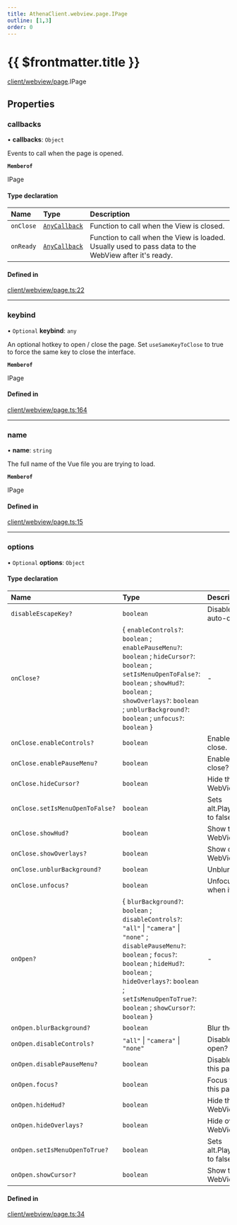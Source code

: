 ```yaml
---
title: AthenaClient.webview.page.IPage
outline: [1,3]
order: 0
---
```


# {{ $frontmatter.title }}


[client/webview/page](../modules/client_webview_page.md).IPage

## Properties

### callbacks

• **callbacks**: `Object`

Events to call when the page is opened.

**`Memberof`**

IPage

#### Type declaration

| Name | Type | Description |
| :------ | :------ | :------ |
| `onClose` | [`AnyCallback`](../modules/client_webview_page_Internal.md#AnyCallback) | Function to call when the View is closed. |
| `onReady` | [`AnyCallback`](../modules/client_webview_page_Internal.md#AnyCallback) | Function to call when the View is loaded. Usually used to pass data to the WebView after it's ready. |

#### Defined in

[client/webview/page.ts:22](https://github.com/Stuyk/altv-athena/blob/552012ca4/src/core/client/webview/page.ts#L22)

___

### keybind

• `Optional` **keybind**: `any`

An optional hotkey to open / close the page.
Set `useSameKeyToClose` to true to force the same key to close the interface.

**`Memberof`**

IPage

#### Defined in

[client/webview/page.ts:164](https://github.com/Stuyk/altv-athena/blob/552012ca4/src/core/client/webview/page.ts#L164)

___

### name

• **name**: `string`

The full name of the Vue file you are trying to load.

**`Memberof`**

IPage

#### Defined in

[client/webview/page.ts:15](https://github.com/Stuyk/altv-athena/blob/552012ca4/src/core/client/webview/page.ts#L15)

___

### options

• `Optional` **options**: `Object`

#### Type declaration

| Name | Type | Description |
| :------ | :------ | :------ |
| `disableEscapeKey?` | `boolean` | Disable the escape key auto-close bind. |
| `onClose?` | { `enableControls?`: `boolean` ; `enablePauseMenu?`: `boolean` ; `hideCursor?`: `boolean` ; `setIsMenuOpenToFalse?`: `boolean` ; `showHud?`: `boolean` ; `showOverlays?`: `boolean` ; `unblurBackground?`: `boolean` ; `unfocus?`: `boolean`  } | - |
| `onClose.enableControls?` | `boolean` | Enable game controls on close. |
| `onClose.enablePauseMenu?` | `boolean` | Enable the pause menu on close? |
| `onClose.hideCursor?` | `boolean` | Hide the cursor when the WebView is closed? |
| `onClose.setIsMenuOpenToFalse?` | `boolean` | Sets alt.Player.local.isMenuOpen to false if true. |
| `onClose.showHud?` | `boolean` | Show the HUD when the WebView is closed? |
| `onClose.showOverlays?` | `boolean` | Show overlays when the WebView is closed? |
| `onClose.unblurBackground?` | `boolean` | Unblur the game. |
| `onClose.unfocus?` | `boolean` | Unfocus the WebView when it is closed? |
| `onOpen?` | { `blurBackground?`: `boolean` ; `disableControls?`: ``"all"`` \| ``"camera"`` \| ``"none"`` ; `disablePauseMenu?`: `boolean` ; `focus?`: `boolean` ; `hideHud?`: `boolean` ; `hideOverlays?`: `boolean` ; `setIsMenuOpenToTrue?`: `boolean` ; `showCursor?`: `boolean`  } | - |
| `onOpen.blurBackground?` | `boolean` | Blur the game. |
| `onOpen.disableControls?` | ``"all"`` \| ``"camera"`` \| ``"none"`` | Disable game controls on open? |
| `onOpen.disablePauseMenu?` | `boolean` | Disable pause menu while this page is open? |
| `onOpen.focus?` | `boolean` | Focus the WebView when this page is opened. |
| `onOpen.hideHud?` | `boolean` | Hide the HUD when the WebView is opened. |
| `onOpen.hideOverlays?` | `boolean` | Hide overlays when the WebView is opened. |
| `onOpen.setIsMenuOpenToTrue?` | `boolean` | Sets alt.Player.local.isMenuOpen to false if false. |
| `onOpen.showCursor?` | `boolean` | Show the cursor when the WebView is focused? |

#### Defined in

[client/webview/page.ts:34](https://github.com/Stuyk/altv-athena/blob/552012ca4/src/core/client/webview/page.ts#L34)
